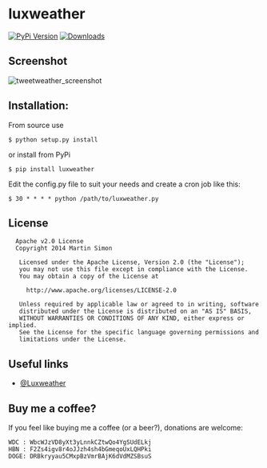 luxweather
=============================

[![PyPi Version](http://img.shields.io/pypi/v/luxweather.svg)](https://pypi.python.org/pypi/luxweather/)   [![Downloads](http://img.shields.io/pypi/dm/luxweather.svg)](https://pypi.python.org/pypi/luxweather/)

## Screenshot

<img src="https://raw.github.com/c0ding/LuxWeather/master/doc/screenshot.png" alt="tweetweather_screenshot" title="tweetweather_screenshot">

## Installation:

From source use

    $ python setup.py install

or install from PyPi

    $ pip install luxweather

Edit the config.py file to suit your needs and create a cron job like this:

    $ 30 * * * * python /path/to/luxweather.py

## License

```
  Apache v2.0 License
  Copyright 2014 Martin Simon

   Licensed under the Apache License, Version 2.0 (the "License");
   you may not use this file except in compliance with the License.
   You may obtain a copy of the License at

     http://www.apache.org/licenses/LICENSE-2.0

   Unless required by applicable law or agreed to in writing, software
   distributed under the License is distributed on an "AS IS" BASIS,
   WITHOUT WARRANTIES OR CONDITIONS OF ANY KIND, either express or implied.
   See the License for the specific language governing permissions and
   limitations under the License.

```

## Useful links

* [@Luxweather](https://twitter.com/LuxWeather)

## Buy me a coffee?

If you feel like buying me a coffee (or a beer?), donations are welcome:

```
WDC : WbcWJzVD8yXt3yLnnkCZtwQo4YgSUdELkj
HBN : F2Zs4igv8r4oJJzh4sh4bGmeqoUxLQHPki
DOGE: DRBkryyau5CMxpBzVmrBAjK6dVdMZSBsuS
```
